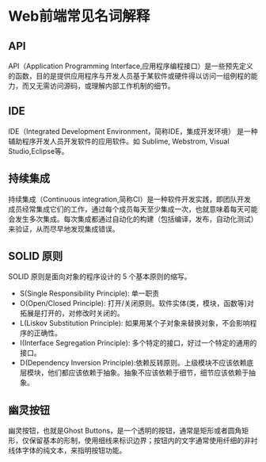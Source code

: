 # Web前端常见名词解释
## API
API（Application Programming Interface,应用程序编程接口）是一些预先定义的函数，目的是提供应用程序与开发人员基于某软件或硬件得以访问一组例程的能力，而又无需访问源码，或理解内部工作机制的细节。

## IDE
IDE（Integrated Development Environment，简称IDE，集成开发环境）
是一种辅助程序开发人员开发软件的应用软件。如 Sublime, Webstrom, Visual Studio,Eclipse等。

## 持续集成
持续集成（Continuous integration,简称CI）是一种软件开发实践，即团队开发成员经常集成它们的工作，通过每个成员每天至少集成一次，也就意味着每天可能会发生多次集成。每次集成都通过自动化的构建（包括编译，发布，自动化测试）来验证，从而尽早地发现集成错误。

## SOLID 原则
SOLID 原则是面向对象的程序设计的 5 个基本原则的缩写。

* S(Single Responsibility Principle): 单一职责
* O(Open/Closed Principle): 打开/关闭原则。软件实体(类，模块，函数等)对拓展是打开的，对修改时关闭的。
* L(Liskov Substitution Principle): 如果用某个子对象来替换对象，不会影响程序的正确性。
* I(Interface Segregation Principle): 多个特定的接口，好过一个特定的通用的接口。
* D(Dependency Inversion Principle):依赖反转原则。上级模块不应该依赖底层模块，他们都应该依赖于抽象。抽象不应该依赖于细节，细节应该依赖于抽象。

## 幽灵按钮
幽灵按钮，也就是Ghost Buttons，是一个透明的按钮，通常是矩形或者圆角矩形，仅保留基本的形制，使用细线来标识边界；按钮内的文字通常使用纤细的非衬线体字体的纯文本，来指明按钮功能。
